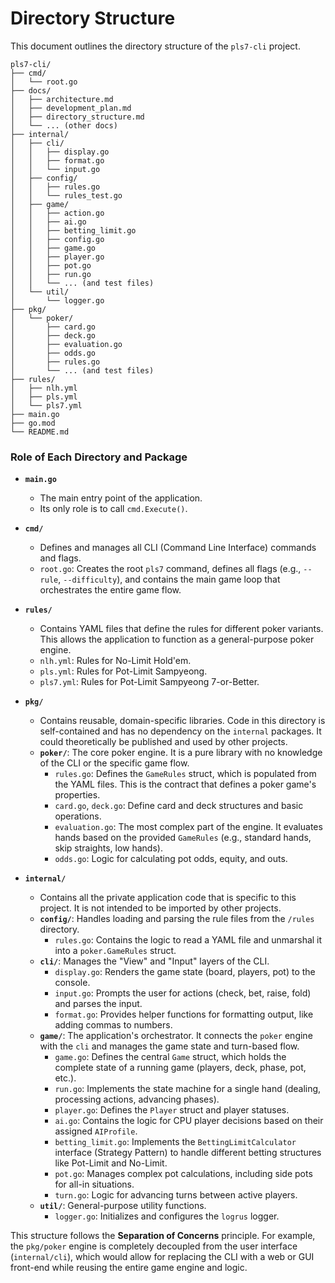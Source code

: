# Directory Structure

This document outlines the directory structure of the `pls7-cli` project.

```
pls7-cli/
├── cmd/
│   └── root.go
├── docs/
│   ├── architecture.md
│   ├── development_plan.md
│   ├── directory_structure.md
│   └── ... (other docs)
├── internal/
│   ├── cli/
│   │   ├── display.go
│   │   ├── format.go
│   │   └── input.go
│   ├── config/
│   │   ├── rules.go
│   │   └── rules_test.go
│   ├── game/
│   │   ├── action.go
│   │   ├── ai.go
│   │   ├── betting_limit.go
│   │   ├── config.go
│   │   ├── game.go
│   │   ├── player.go
│   │   ├── pot.go
│   │   ├── run.go
│   │   └── ... (and test files)
│   └── util/
│       └── logger.go
├── pkg/
│   └── poker/
│       ├── card.go
│       ├── deck.go
│       ├── evaluation.go
│       ├── odds.go
│       ├── rules.go
│       └── ... (and test files)
├── rules/
│   ├── nlh.yml
│   ├── pls.yml
│   └── pls7.yml
├── main.go
├── go.mod
└── README.md
```

### Role of Each Directory and Package

*   **`main.go`**
    *   The main entry point of the application.
    *   Its only role is to call `cmd.Execute()`.

*   **`cmd/`**
    *   Defines and manages all CLI (Command Line Interface) commands and flags.
    *   `root.go`: Creates the root `pls7` command, defines all flags (e.g., `--rule`, `--difficulty`), and contains the main game loop that orchestrates the entire game flow.

*   **`rules/`**
    *   Contains YAML files that define the rules for different poker variants. This allows the application to function as a general-purpose poker engine.
    *   `nlh.yml`: Rules for No-Limit Hold'em.
    *   `pls.yml`: Rules for Pot-Limit Sampyeong.
    *   `pls7.yml`: Rules for Pot-Limit Sampyeong 7-or-Better.

*   **`pkg/`**
    *   Contains reusable, domain-specific libraries. Code in this directory is self-contained and has no dependency on the `internal` packages. It could theoretically be published and used by other projects.
    *   **`poker/`**: The core poker engine. It is a pure library with no knowledge of the CLI or the specific game flow.
        *   `rules.go`: Defines the `GameRules` struct, which is populated from the YAML files. This is the contract that defines a poker game's properties.
        *   `card.go`, `deck.go`: Define card and deck structures and basic operations.
        *   `evaluation.go`: The most complex part of the engine. It evaluates hands based on the provided `GameRules` (e.g., standard hands, skip straights, low hands).
        *   `odds.go`: Logic for calculating pot odds, equity, and outs.

*   **`internal/`**
    *   Contains all the private application code that is specific to this project. It is not intended to be imported by other projects.
    *   **`config/`**: Handles loading and parsing the rule files from the `/rules` directory.
        *   `rules.go`: Contains the logic to read a YAML file and unmarshal it into a `poker.GameRules` struct.
    *   **`cli/`**: Manages the "View" and "Input" layers of the CLI.
        *   `display.go`: Renders the game state (board, players, pot) to the console.
        *   `input.go`: Prompts the user for actions (check, bet, raise, fold) and parses the input.
        *   `format.go`: Provides helper functions for formatting output, like adding commas to numbers.
    *   **`game/`**: The application's orchestrator. It connects the `poker` engine with the `cli` and manages the game state and turn-based flow.
        *   `game.go`: Defines the central `Game` struct, which holds the complete state of a running game (players, deck, phase, pot, etc.).
        *   `run.go`: Implements the state machine for a single hand (dealing, processing actions, advancing phases).
        *   `player.go`: Defines the `Player` struct and player statuses.
        *   `ai.go`: Contains the logic for CPU player decisions based on their assigned `AIProfile`.
        *   `betting_limit.go`: Implements the `BettingLimitCalculator` interface (Strategy Pattern) to handle different betting structures like Pot-Limit and No-Limit.
        *   `pot.go`: Manages complex pot calculations, including side pots for all-in situations.
        *   `turn.go`: Logic for advancing turns between active players.
    *   **`util/`**: General-purpose utility functions.
        *   `logger.go`: Initializes and configures the `logrus` logger.

This structure follows the **Separation of Concerns** principle. For example, the `pkg/poker` engine is completely decoupled from the user interface (`internal/cli`), which would allow for replacing the CLI with a web or GUI front-end while reusing the entire game engine and logic.